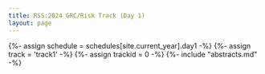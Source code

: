 ```yaml
---
title: RSS:2024 GRC/Risk Track (Day 1)
layout: page
---
```

{%- assign schedule = schedules[site.current_year].day1 -%}
{%- assign track = 'track1' -%}
{%- assign trackid = 0 -%}
{%- include "abstracts.md" -%}
